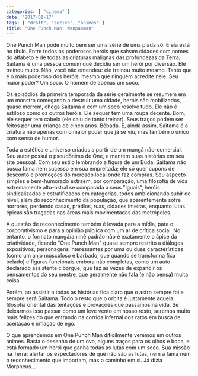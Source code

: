 ```yaml
---
categories: [ "cinema" ]
date: "2017-01-17"
tags: [ "draft", "series", "animes" ]
title: "One Punch Man: Wanpanman"
---
```

One Punch Man pode muito bem ser uma série de uma piada só. E ela está
no título. Entre todos os poderosos heróis que salvam cidades com nomes
do alfabeto e de todas as criaturas malignas das profundezas da Terra,
Saitama é uma pessoa comum que decidiu ser um herói por diversão. Ele
treinou muito. Não, você não entendeu: ele treinou muito mesmo. Tanto
que é o mais poderoso dos heróis, mesmo que ninguém acredite nele. Seu
maior poder? Um soco. O homem de apenas um soco.

Os episódios da primeira temporada da série geralmente se resumem em
um monstro começando a destruir uma cidade, heróis são mobilizados,
quase morrem, chega Saitama e com um soco resolve tudo. Ele não é
estiloso como os outros heróis. Ele sequer tem uma roupa decente. Bom,
ele sequer tem cabelo (ele caiu de tanto treinar). Seus traços podem
ser feitos por uma criança de cinco anos. Bêbada. E, ainda assim,
Saitama é a criatura não apenas com o maior poder que já se viu,
mas também o único com senso de humor.

Toda a estética e universo criados a partir de um mangá
não-comercial. Seu autor possui o pseudônimo de One, e mantém suas
histórias em seu site pessoal. Com seu estilo lembrando a figura de um
Buda, Saitama não busca fama nem sucesso em sua empreitada; ele só quer
cupons de desconto e promoções do mercado local onde faz compras. Seu
aspecto simples e bem-humorado extraem, por comparação, uma filosofia
de vida extremamente alto-astral se comparada a seus "iguais", heróis
sindicalizados e estratificados em categorias, todos ambicionando subir
de nível, além do reconhecimento da população, que aparentemente sofre
horrores, perdendo casas, prédios, ruas, cidades inteiras, enquanto lutas
épicas são traçadas nas áreas mais movimentadas das metrópoles.

A questão de reconhecimento também é levada para a mídia, para o
corporativismo e para a opinião pública com um ar de crítica social. No
entanto, o formato mangá/animê padrão não é exatamente o ápice da
criatividade, ficando "One Punch Man" quase sempre restrito a diálogos
expositivos, personagens interessantes por uma ou duas características
(como um anjo musculoso e barbado, que quando se transforma fica pelado)
e figuras funcionais embora não completas, como um auto-declarado
assistente ciborgue, que faz as vezes de expandir os pensamentos do seu
mestre, que geralmente não fala (e não pensa) muita coisa.

Porém, ao assistir a todas as histórias fica claro que o astro sempre
foi e sempre será Saitama. Todo o resto que o orbita é justamente
aquela filosofia oriental das tentações e provações que passamos
na vida. Se deixarmos isso passar como um leve vento em nosso rosto,
seremos muito mais felizes do que entrando na corrida infernal dos ratos
em busca de aceitação e inflação de ego.

O que aprendemos em One Punch Man dificilmente veremos em outros
animes. Basta o desenho de um ovo, alguns traços para os olhos e boca,
e está formado um herói que ganha todas as lutas com um soco. Sua
missão na Terra: alertar os espectadores de que não são as lutas,
nem a fama nem o reconhecimento que importam, mas o caminho em si. Já
dizia Morpheus...
